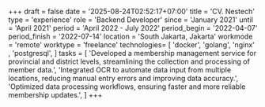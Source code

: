 +++
draft = false
date = '2025-08-24T02:52:17+07:00'
title = 'CV. Nestech'
type = 'experience'
role = 'Backend Developer'
since = 'January 2021'
until = 'April 2021'
period = 'April 2022 - July 2022'
period_begin = '2022-04-07'
period_finish = '2022-07-14'
location = 'South Jakarta, Jakarta'
workmode = 'remote'
worktype = 'freelance'
technologies= [
   'docker',
   'golang',
   'nginx' ,
   'postgresql',
]
tasks = [
  'Developed a membership management service for provincial and district levels, streamlining the collection and processing of member data.',
  'Integrated OCR to automate data input from multiple locations, reducing manual entry errors and improving data accuracy.',
  'Optimized data processing workflows, ensuring faster and more reliable membership updates.',
]
+++
